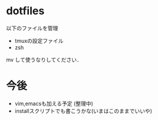 # dotfiles
以下のファイルを管理
- tmuxの設定ファイル
- zsh

mv して使うなりしてください．


# 今後
- vim,emacsも加える予定 (整理中)
- installスクリプトでも書こうかな(いまはこのままでいいや)
